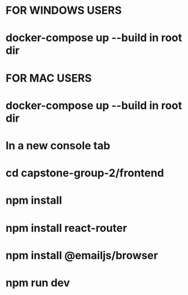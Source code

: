 
# FOR WINDOWS USERS
# docker-compose up --build in root dir

# FOR MAC USERS
# docker-compose up --build in root dir
# In a new console tab
# cd capstone-group-2/frontend
# npm install
# npm install react-router
# npm install @emailjs/browser
# npm run dev
